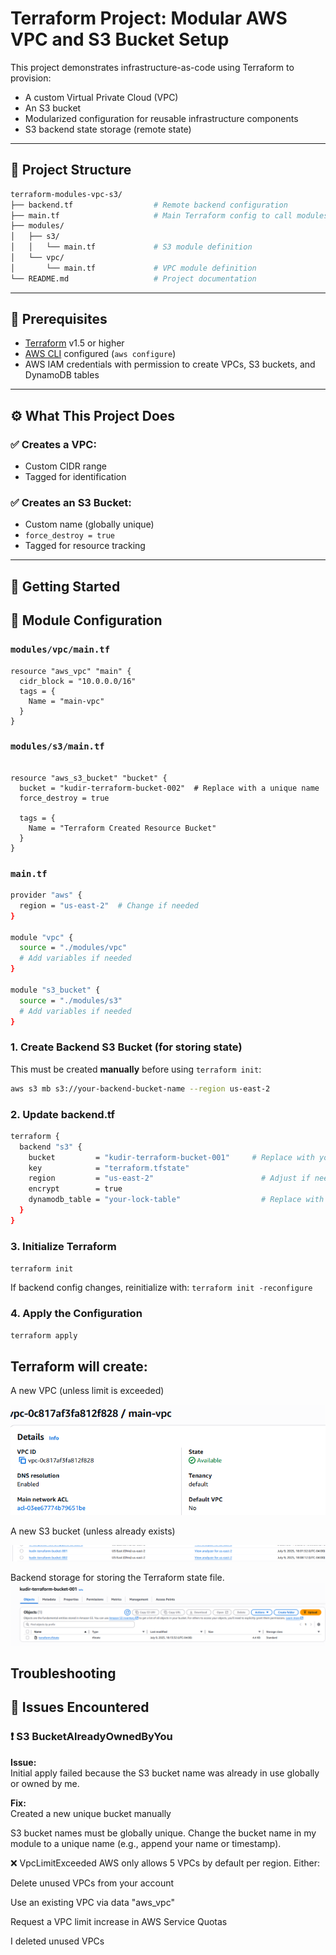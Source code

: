 # Terraform Project: Modular AWS VPC and S3 Bucket Setup

This project demonstrates infrastructure-as-code using Terraform to provision:

- A custom Virtual Private Cloud (VPC)
- An S3 bucket
- Modularized configuration for reusable infrastructure components
- S3 backend state storage (remote state)

---

## 📁 Project Structure

```bash
terraform-modules-vpc-s3/
├── backend.tf                  # Remote backend configuration
├── main.tf                     # Main Terraform config to call modules
├── modules/
│   ├── s3/
│   │   └── main.tf             # S3 module definition
│   └── vpc/
│       └── main.tf             # VPC module definition
└── README.md                   # Project documentation

```
---

## 🔧 Prerequisites

- [Terraform](https://www.terraform.io/downloads.html) v1.5 or higher
- [AWS CLI](https://docs.aws.amazon.com/cli/latest/userguide/cli-chap-install.html) configured (`aws configure`)
- AWS IAM credentials with permission to create VPCs, S3 buckets, and DynamoDB tables

---

## ⚙️ What This Project Does

### ✅ Creates a VPC:
- Custom CIDR range
- Tagged for identification

### ✅ Creates an S3 Bucket:
- Custom name (globally unique)
- `force_destroy = true`
- Tagged for resource tracking

---

## 🚀 Getting Started

## 🧱 Module Configuration

### `modules/vpc/main.tf`

```hcl
resource "aws_vpc" "main" {
  cidr_block = "10.0.0.0/16"
  tags = {
    Name = "main-vpc"
  }
}

```

### `modules/s3/main.tf`
```hcl

resource "aws_s3_bucket" "bucket" {
  bucket = "kudir-terraform-bucket-002"  # Replace with a unique name
  force_destroy = true

  tags = {
    Name = "Terraform Created Resource Bucket"
  }
}
```

### `main.tf`
```bash
provider "aws" {
  region = "us-east-2"  # Change if needed
}

module "vpc" {
  source = "./modules/vpc"
  # Add variables if needed
}

module "s3_bucket" {
  source = "./modules/s3"
  # Add variables if needed
}
```


### 1. Create Backend S3 Bucket (for storing state)

This must be created **manually** before using `terraform init`:

```bash
aws s3 mb s3://your-backend-bucket-name --region us-east-2
```

### 2. Update backend.tf

```bash
terraform {
  backend "s3" {
    bucket         = "kudir-terraform-bucket-001"     # Replace with your S3 bucket
    key            = "terraform.tfstate"
    region         = "us-east-2"                        # Adjust if needed
    encrypt        = true
    dynamodb_table = "your-lock-table"                  # Replace with your DynamoDB lock table
  }
}
```

### 3. Initialize Terraform
`terraform init`

If backend config changes, reinitialize with: 
`terraform init -reconfigure`

### 4. Apply the Configuration
`terraform apply`

## Terraform will create:

A new VPC (unless limit is exceeded)

![](./Images/vpc%20created.png)

A new S3 bucket (unless already exists)

![](./Images/buckets%20created.png)

Backend storage for storing the Terraform state file.
![](./Images/backend.tf.png)

## Troubleshooting
## 🧪 Issues Encountered

### ❗ S3 BucketAlreadyOwnedByYou

**Issue:**  
Initial apply failed because the S3 bucket name was already in use globally or owned by me.

**Fix:**  
Created a new unique bucket manually


S3 bucket names must be globally unique. Change the bucket name in my module to a unique name (e.g., append your name or timestamp).

❌ VpcLimitExceeded
AWS only allows 5 VPCs by default per region. Either:

Delete unused VPCs from your account

Use an existing VPC via data "aws_vpc"

Request a VPC limit increase in AWS Service Quotas

I deleted unused VPCs

